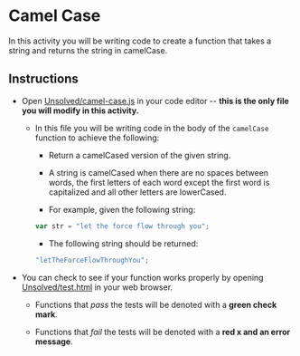 # Camel Case

In this activity you will be writing code to create a function that takes a string and returns the string in camelCase.

## Instructions

* Open [Unsolved/camel-case.js](Unsolved/camel-case.js) in your code editor -- **this is the only file you will modify in this activity.**

  * In this file you will be writing code in the body of the `camelCase` function to achieve the following:

    * Return a camelCased version of the given string.

    * A string is camelCased when there are no spaces between words, the first letters of each word except the first word is capitalized and all other letters are lowerCased.

    * For example, given the following string:

    ```js
    var str = "let the force flow through you";
    ```

    * The following string should be returned:

    ```js
    "letTheForceFlowThroughYou";
    ```

* You can check to see if your function works properly by opening [Unsolved/test.html](Unsolved/test.html) in your web browser.

  * Functions that _pass_ the tests will be denoted with a **green check mark**.

  * Functions that _fail_ the tests will be denoted with a **red x and an error message**.
